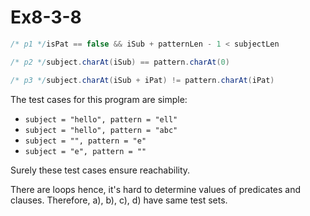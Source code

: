 # Ex8-3-8

```Java
/* p1 */isPat == false && iSub + patternLen - 1 < subjectLen

/* p2 */subject.charAt(iSub) == pattern.charAt(0)

/* p3 */subject.charAt(iSub + iPat) != pattern.charAt(iPat)
```

The test cases for this program are simple:
- `subject = "hello", pattern = "ell"`
- `subject = "hello", pattern = "abc"`
- `subject = "", pattern = "e"`
- `subject = "e", pattern = ""`

Surely these test cases ensure reachability.

There are loops hence, it's hard to determine values of predicates and clauses.
Therefore, a), b), c), d) have same test sets.
